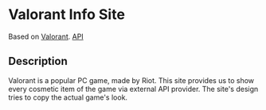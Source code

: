 # Valorant Info Site

Based on [Valorant](https://playvalorant.com/en-gb/).
[API](https://valorant-api.com/)

## Description

Valorant is a popular PC game, made by Riot. This site provides us to show every cosmetic item of the game via external API provider. The site's design tries to copy the actual game's look.